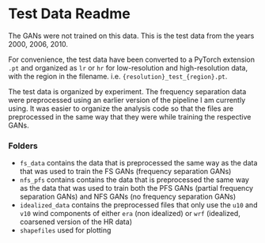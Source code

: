 # Test Data Readme

The GANs were not trained on this data. This is the test data from the years 2000, 2006, 2010.

For convenience, the test data have been converted to a PyTorch extension `.pt` and organized as `lr` or    `hr` for low-resolution and high-resolution data, with the region in the filename. i.e. `{resolution}_test_{region}.pt`.

The test data is organized by experiment. The frequency separation data were preprocessed using an earlier version of the pipeline I am currently using. It was easier to organize the analysis code so that the files are preprocessed in the same way that they were while training the respective GANs.

### Folders
* `fs_data` contains the data that is preprocessed the same way as the data that was used to train the FS GANs (frequency separation GANs)
* `nfs_pfs` contains contains the data that is preprocessed the same way as the data that was used to train both the PFS GANs (partial frequency separation GANs) and NFS GANs (no frequency separation GANs)
* `idealized_data` contains the preprocessed files that only use the `u10` and `v10` wind components of either `era` (non idealized) or `wrf` (idealized, coarsened version of the HR data)
* `shapefiles` used for plotting
